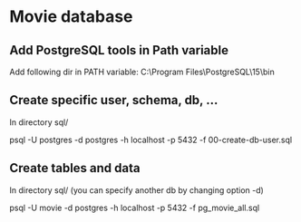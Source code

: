 # Movie database

## Add PostgreSQL tools in Path variable
Add following dir in PATH variable: C:\Program Files\PostgreSQL\15\bin

## Create specific user, schema, db, ...
In directory sql/

psql -U postgres -d postgres -h localhost -p 5432 -f 00-create-db-user.sql

## Create tables and data
In directory sql/ 
(you can specify another db by changing option -d)

psql -U movie -d postgres -h localhost -p 5432 -f pg_movie_all.sql